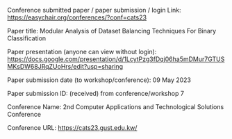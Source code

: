 Conference submitted paper / paper submission / login Link:
https://easychair.org/conferences/?conf=cats23

Paper title:
Modular Analysis of Dataset Balancing Techniques For Binary Classification

Paper presentation (anyone can view without login):
https://docs.google.com/presentation/d/1LcytPzg3fDqj06ha5mDMur7GTUSMKsDW68JRqZUoHrs/edit?usp=sharing

Paper submission date (to workshop/conference):
09 May 2023

Paper submission ID: (received) from conference/workshop
7

Conference Name:
2nd Computer Applications and Technological Solutions Conference

Conference URL:
https://cats23.gust.edu.kw/

